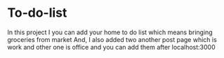 # To-do-list
In this project I you can add your home to do list which means bringing groceries from market
And, I also added two another post page which is work and other one is office and you can add them after localhost:3000
